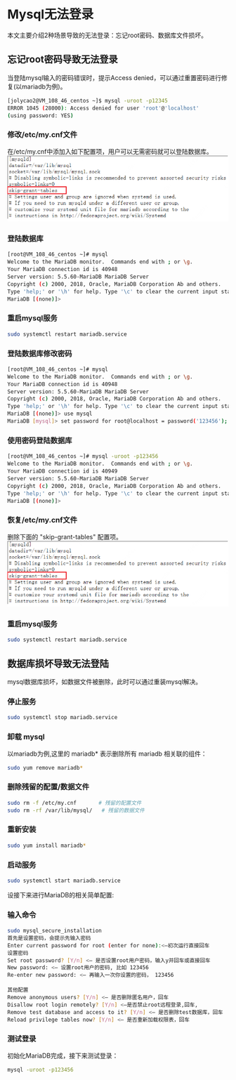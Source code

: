 # Mysql无法登录
本文主要介绍2种场景导致的无法登录：忘记root密码、数据库文件损坏。

## 忘记root密码导致无法登录
当登陆mysql输入的密码错误时，提示Access denied，可以通过重置密码进行修复(以mariadb为例)。
```Bash
[jolycao2@VM_108_46_centos ~]$ mysql -uroot -p12345
ERROR 1045 (28000): Access denied for user 'root'@'localhost' 
(using password: YES)
```
### 修改/etc/my.cnf文件
在/etc/my.cnf中添加入如下配置项，用户可以无需密码就可以登陆数据库。
![](../../images/others/mysqlAccessDenied_cnf.png)<br/>

### 登陆数据库
```Bash
[root@VM_108_46_centos ~]# mysql
Welcome to the MariaDB monitor.  Commands end with ; or \g.
Your MariaDB connection id is 40948
Server version: 5.5.60-MariaDB MariaDB Server
Copyright (c) 2000, 2018, Oracle, MariaDB Corporation Ab and others.
Type 'help;' or '\h' for help. Type '\c' to clear the current input statement.
MariaDB [(none)]>
```

### 重启mysql服务
```Bash
sudo systemctl restart mariadb.service
```

### 登陆数据库修改密码
```Bash
[root@VM_108_46_centos ~]# mysql
Welcome to the MariaDB monitor.  Commands end with ; or \g.
Your MariaDB connection id is 40948
Server version: 5.5.60-MariaDB MariaDB Server
Copyright (c) 2000, 2018, Oracle, MariaDB Corporation Ab and others.
Type 'help;' or '\h' for help. Type '\c' to clear the current input statement.
MariaDB [(none)]> use mysql
MariaDB [mysql]> set password for root@localhost = password('123456');
```

### 使用密码登陆数据库
```Bash
[root@VM_108_46_centos ~]# mysql -uroot -p123456
Welcome to the MariaDB monitor.  Commands end with ; or \g.
Your MariaDB connection id is 40949
Server version: 5.5.60-MariaDB MariaDB Server
Copyright (c) 2000, 2018, Oracle, MariaDB Corporation Ab and others.
Type 'help;' or '\h' for help. Type '\c' to clear the current input statement.
MariaDB [(none)]>
```

### 恢复/etc/my.cnf文件
删除下面的 "skip-grant-tables" 配置项。
![](../../images/others/mysqlAccessDenied_cnf.png)<br/>

### 重启mysql服务
```Bash
sudo systemctl restart mariadb.service
```

## 数据库损坏导致无法登陆
mysql数据库损坏，如数据文件被删除，此时可以通过重装mysql解决。

### 停止服务
```Bash
sudo systemctl stop mariadb.service
```

### 卸载 mysql
以mariadb为例,这里的 mariadb* 表示删除所有 mariadb 相关联的组件：
```Bash
sudo yum remove mariadb*
```

### 删除残留的配置/数据文件
```Bash
sudo rm -f /etc/my.cnf       # 残留的配置文件
sudo rm -rf /var/lib/mysql/   # 残留的数据文件
````

### 重新安装
```Bash
sudo yum install mariadb*
```

### 启动服务
```Bash
sudo systemctl start mariadb.service
```

设接下来进行MariaDB的相关简单配置:
### 输入命令
```Bash
sudo mysql_secure_installation
首先是设置密码，会提示先输入密码
Enter current password for root (enter for none):<–初次运行直接回车
设置密码
Set root password? [Y/n] <– 是否设置root用户密码，输入y并回车或直接回车
New password: <– 设置root用户的密码, 比如 123456
Re-enter new password: <– 再输入一次你设置的密码， 123456

其他配置
Remove anonymous users? [Y/n] <– 是否删除匿名用户，回车
Disallow root login remotely? [Y/n] <–是否禁止root远程登录,回车,
Remove test database and access to it? [Y/n] <– 是否删除test数据库，回车
Reload privilege tables now? [Y/n] <– 是否重新加载权限表，回车
```

### 测试登录
初始化MariaDB完成，接下来测试登录：
```Bash
mysql -uroot -p123456
```
